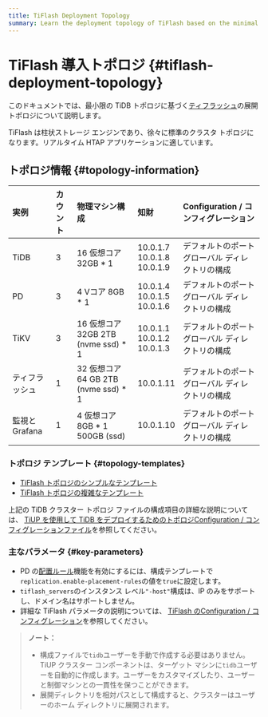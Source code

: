 ```yaml
---
title: TiFlash Deployment Topology
summary: Learn the deployment topology of TiFlash based on the minimal TiDB topology.
---
```


# TiFlash 導入トポロジ {#tiflash-deployment-topology}

このドキュメントでは、最小限の TiDB トポロジに基づく[ティフラッシュ](/tiflash/tiflash-overview.md)の展開トポロジについて説明します。

TiFlash は柱状ストレージ エンジンであり、徐々に標準のクラスタ トポロジになります。リアルタイム HTAP アプリケーションに適しています。

## トポロジ情報 {#topology-information}

| 実例         | カウント | 物理マシン構成                          | 知財                                   | Configuration / コンフィグレーション    |
| :--------- | :--- | :------------------------------- | :----------------------------------- | :---------------------------- |
| TiDB       | 3    | 16 仮想コア 32GB * 1                 | 10.0.1.7<br/> 10.0.1.8<br/> 10.0.1.9 | デフォルトのポート<br/>グローバル ディレクトリの構成 |
| PD         | 3    | 4 Vコア 8GB * 1                    | 10.0.1.4<br/> 10.0.1.5<br/> 10.0.1.6 | デフォルトのポート<br/>グローバル ディレクトリの構成 |
| TiKV       | 3    | 16 仮想コア 32GB 2TB (nvme ssd) * 1  | 10.0.1.1<br/> 10.0.1.2<br/> 10.0.1.3 | デフォルトのポート<br/>グローバル ディレクトリの構成 |
| ティフラッシュ    | 1    | 32 仮想コア 64 GB 2TB (nvme ssd) * 1 | 10.0.1.11                            | デフォルトのポート<br/>グローバル ディレクトリの構成 |
| 監視とGrafana | 1    | 4 仮想コア 8GB * 1 500GB (ssd)       | 10.0.1.10                            | デフォルトのポート<br/>グローバル ディレクトリの構成 |

### トポロジ テンプレート {#topology-templates}

-   [TiFlash トポロジのシンプルなテンプレート](https://github.com/pingcap/docs/blob/master/config-templates/simple-tiflash.yaml)
-   [TiFlash トポロジの複雑なテンプレート](https://github.com/pingcap/docs/blob/master/config-templates/complex-tiflash.yaml)

上記の TiDB クラスター トポロジ ファイルの構成項目の詳細な説明については、 [TiUP を使用して TiDB をデプロイするためのトポロジConfiguration / コンフィグレーションファイル](/tiup/tiup-cluster-topology-reference.md)を参照してください。

### 主なパラメータ {#key-parameters}

-   PD の[配置ルール](/configure-placement-rules.md)機能を有効にするには、構成テンプレートで`replication.enable-placement-rules`の値を`true`に設定します。
-   `tiflash_servers`のインスタンス レベル`"-host"`構成は、IP のみをサポートし、ドメイン名はサポートしません。
-   詳細な TiFlash パラメータの説明については、 [TiFlash のConfiguration / コンフィグレーション](/tiflash/tiflash-configuration.md)を参照してください。

> **ノート：**
>
> -   構成ファイルで`tidb`ユーザーを手動で作成する必要はありません。 TiUP クラスター コンポーネントは、ターゲット マシンに`tidb`ユーザーを自動的に作成します。ユーザーをカスタマイズしたり、ユーザーと制御マシンとの一貫性を保つことができます。
> -   展開ディレクトリを相対パスとして構成すると、クラスターはユーザーのホーム ディレクトリに展開されます。
